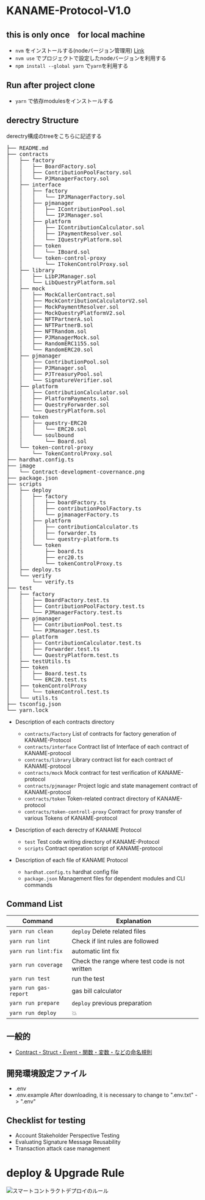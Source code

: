 # KANAME-Protocol-V1.0

## this is only once　for local machine
- `nvm` をインストールする(nodeバージョン管理用) [Link](https://github.com/nvm-sh/nvm)
- `nvm use` でプロジェクトで設定したnodeバージョンを利用する
- `npm install --global yarn` で`yarn`を利用する

## Run after project clone
- `yarn` で依存modulesをインストールする

## derectry Structure
derectry構成のtreeをこちらに記述する
<pre>
├── README.md
├── contracts
│   ├── factory
│   │   ├── BoardFactory.sol
│   │   ├── ContributionPoolFactory.sol
│   │   └── PJManagerFactory.sol
│   ├── interface
│   │   ├── factory
│   │   │   └── IPJManagerFactory.sol
│   │   ├── pjmanager
│   │   │   ├── IContributionPool.sol
│   │   │   └── IPJManager.sol
│   │   ├── platform
│   │   │   ├── IContributionCalculator.sol
│   │   │   ├── IPaymentResolver.sol
│   │   │   └── IQuestryPlatform.sol
│   │   ├── token
│   │   │   └── IBoard.sol
│   │   └── token-control-proxy
│   │       └── ITokenControlProxy.sol
│   ├── library
│   │   ├── LibPJManager.sol
│   │   └── LibQuestryPlatform.sol
│   ├── mock
│   │   ├── MockCallerContract.sol
│   │   ├── MockContributionCalculatorV2.sol
│   │   ├── MockPaymentResolver.sol
│   │   ├── MockQuestryPlatformV2.sol
│   │   ├── NFTPartnerA.sol
│   │   ├── NFTPartnerB.sol
│   │   ├── NFTRandom.sol
│   │   ├── PJManagerMock.sol
│   │   ├── RandomERC1155.sol
│   │   └── RandomERC20.sol
│   ├── pjmanager
│   │   ├── ContributionPool.sol
│   │   ├── PJManager.sol
│   │   ├── PJTreasuryPool.sol
│   │   └── SignatureVerifier.sol
│   ├── platform
│   │   ├── ContributionCalculator.sol
│   │   ├── PlatformPayments.sol
│   │   ├── QuestryForwarder.sol
│   │   └── QuestryPlatform.sol
│   ├── token
│   │   ├── questry-ERC20
│   │   │   └── ERC20.sol
│   │   └── soulbound
│   │       └── Board.sol
│   └── token-control-proxy
│       └── TokenControlProxy.sol
├── hardhat.config.ts
├── image
│   └── Contract-development-covernance.png
├── package.json
├── scripts
│   ├── deploy
│   │   ├── factory
│   │   │   ├── boardFactory.ts
│   │   │   ├── contributionPoolFactory.ts
│   │   │   └── pjmanagerFactory.ts
│   │   ├── platform
│   │   │   ├── contributionCalculator.ts
│   │   │   ├── forwarder.ts
│   │   │   └── questry-platform.ts
│   │   └── token
│   │       ├── board.ts
│   │       ├── erc20.ts
│   │       └── tokenControlProxy.ts
│   ├── deploy.ts
│   └── verify
│       └── verify.ts
├── test
│   ├── factory
│   │   ├── BoardFactory.test.ts
│   │   ├── ContributionPoolFactory.test.ts
│   │   └── PJManagerFactory.test.ts
│   ├── pjmanager
│   │   ├── ContributionPool.test.ts
│   │   └── PJManager.test.ts
│   ├── platform
│   │   ├── ContributionCalculator.test.ts
│   │   ├── Forwarder.test.ts
│   │   └── QuestryPlatform.test.ts
│   ├── testUtils.ts
│   ├── token
│   │   ├── Board.test.ts
│   │   └── ERC20.test.ts
│   ├── tokenControlProxy
│   │   └── tokenControl.test.ts
│   └── utils.ts
├── tsconfig.json
└── yarn.lock
</pre>

- Description of each contracts directory
   + `contracts/Factory`   List of contracts for factory generation of KANAME-Protocol
   + `contracts/interface` Contract list of Interface of each contract of KANAME-protocol
   + `contracts/library`   Library contract list for each contract of KANAME-protocol
   + `contracts/mock`      Mock contract for test verification of KANAME-protocol 
   + `contracts/pjmanager` Project logic and state management contract of KANAME-protocol 
   + `contracts/token`     Token-related contract directory of KANAME-protocol
   + `contracts/token-controll-proxy` Contract for proxy transfer of various Tokens of KANAME-protocol

- Description of each derectry of KANAME Protocol
   + `test`    Test code writing directory of KANAME-Protocol
   + `scripts` Contract operation script of KANAME-protocol

- Description of each file of KANAME Protocol
   + `hardhat.config.ts`  hardhat config file
   + `package.json`       Management files for dependent modules and CLI commands    



## Command List
|Command|Explanation|
|-|-|
|`yarn run clean`|`deploy` Delete related files|
|`yarn run lint`|Check if lint rules are followed|
|`yarn run lint:fix`|automatic lint fix|
|`yarn run coverage`|Check the range where test code is not written|
|`yarn run test`|run the test|
|`yarn run gas-report`|gas bill calculator|
|`yarn run prepare`|`deploy` previous preparation|
|`yarn run deploy`|:boom:|

## 一般的
- [Contract・Struct・Event・関数・変数・などの命名規則](https://github.com/0xcert/solidity-style-guide)

## 開発環境設定ファイル
- .env
- .env.example
After downloading, it is necessary to change to ".env.txt" -> ".env"

## Checklist for testing
-  Account Stakeholder Perspective Testing
-  Evaluating Signature Message Reusability
-  Transaction attack case management

# deploy & Upgrade Rule

![スマートコントラクトデプロイのルール](https://github.com/QuestryInc/KANAME-Protocol-V1.0/blob/fix-readme-dev/image/Contract-development-covernance.png "")
